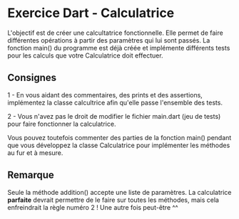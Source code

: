 # Exercice Dart - Calculatrice

L'objectif est de créer une calcultatrice fonctionnelle. Elle permet de faire différentes opérations à partir des paramètres qui lui sont passés. La fonction main() du programme est déjà créée et implémente différents tests pour les calculs que votre Calculatrice doit effectuer.

## Consignes

1 - En vous aidant des commentaires, des prints et des assertions, implémentez la classe calcultrice afin qu'elle passe l'ensemble des tests.

2 - Vous n'avez pas le droit de modifier le fichier main.dart (jeu de tests) pour faire fonctionner la calculatrice.

Vous pouvez toutefois commenter des parties de la fonction main() pendant que vous développez la classe Calculatrice pour implémenter les méthodes au fur et à mesure.

## Remarque

Seule la méthode addition() accepte une liste de paramètres. La calculatrice **parfaite** devrait permettre de le faire sur toutes les méthodes, mais cela enfreindrait la règle numéro 2 ! Une autre fois peut-être ^^